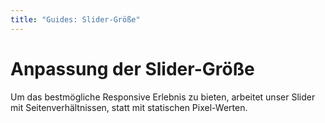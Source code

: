```yaml
---
title: "Guides: Slider-Größe"
---
```


# Anpassung der Slider-Größe

Um das bestmögliche Responsive Erlebnis zu bieten, arbeitet unser Slider mit Seitenverhältnissen, statt mit statischen Pixel-Werten.